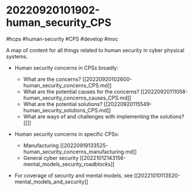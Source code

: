 # 20220920101902-human_security_CPS

#hcps #human-security #CPS #develop #moc

A map of content for all things related to human security in cyber physical systems.

* Human security concerns in CPSs broadly:
    * What are the concerns? [[20220920102600-human_security_concerns_CPS.md]]
    * What are the potential causes for the concerns? [[20220920111058-human_security_concerns_causes_CPS.md]]
    * What are the potential solutions? [[20220920115549-human_security_solutions_CPS.md]]
    * What are ways of and challenges with implementing the solutions? [[]]

* Human security concerns in specific CPSs:
    * Manufacturing [[20220919133525-human_security_concerns_manufacturing.md]]
    * General cyber security [[20221012143156-mental_models_security_roadblocks]]

* For coverage of security and mental models, see [[20221010113520-mental_models_and_security]]

